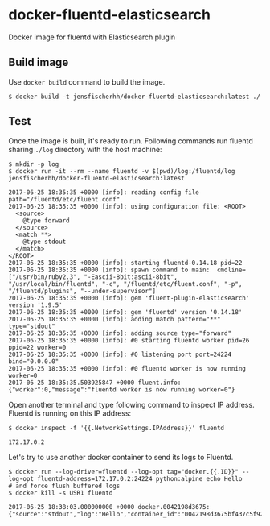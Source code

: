 # docker-fluentd-elasticsearch
Docker image for fluentd with Elasticsearch plugin

## Build image

Use `docker build` command to build the image.

```
$ docker build -t jensfischerhh/docker-fluentd-elasticsearch:latest ./
```

## Test

Once the image is built, it's ready to run.
Following commands run fluentd sharing `./log` directory with the host machine:

```
$ mkdir -p log
$ docker run -it --rm --name fluentd -v $(pwd)/log:/fluentd/log jensfischerhh/docker-fluentd-elasticsearch:latest

2017-06-25 18:35:35 +0000 [info]: reading config file path="/fluentd/etc/fluent.conf"
2017-06-25 18:35:35 +0000 [info]: using configuration file: <ROOT>
  <source>
    @type forward
  </source>
  <match **>
    @type stdout
  </match>
</ROOT>
2017-06-25 18:35:35 +0000 [info]: starting fluentd-0.14.18 pid=22
2017-06-25 18:35:35 +0000 [info]: spawn command to main:  cmdline=["/usr/bin/ruby2.3", "-Eascii-8bit:ascii-8bit", "/usr/local/bin/fluentd", "-c", "/fluentd/etc/fluent.conf", "-p", "/fluentd/plugins", "--under-supervisor"]
2017-06-25 18:35:35 +0000 [info]: gem 'fluent-plugin-elasticsearch' version '1.9.5'
2017-06-25 18:35:35 +0000 [info]: gem 'fluentd' version '0.14.18'
2017-06-25 18:35:35 +0000 [info]: adding match pattern="**" type="stdout"
2017-06-25 18:35:35 +0000 [info]: adding source type="forward"
2017-06-25 18:35:35 +0000 [info]: #0 starting fluentd worker pid=26 ppid=22 worker=0
2017-06-25 18:35:35 +0000 [info]: #0 listening port port=24224 bind="0.0.0.0"
2017-06-25 18:35:35 +0000 [info]: #0 fluentd worker is now running worker=0
2017-06-25 18:35:35.503925847 +0000 fluent.info: {"worker":0,"message":"fluentd worker is now running worker=0"}
```

Open another terminal and type following command to inspect IP address.
Fluentd is running on this IP address:

```
$ docker inspect -f '{{.NetworkSettings.IPAddress}}' fluentd

172.17.0.2
```

Let's try to use another docker container to send its logs to Fluentd.

```
$ docker run --log-driver=fluentd --log-opt tag="docker.{{.ID}}" --log-opt fluentd-address=172.17.0.2:24224 python:alpine echo Hello
# and force flush buffered logs
$ docker kill -s USR1 fluentd

2017-06-25 18:38:03.000000000 +0000 docker.0042198d3675: {"source":"stdout","log":"Hello","container_id":"0042198d3675bf437c5f92d90fc80212b7f677c14d5a22607730d9a08a9baf67","container_name":"/elated_meitner"}
```
